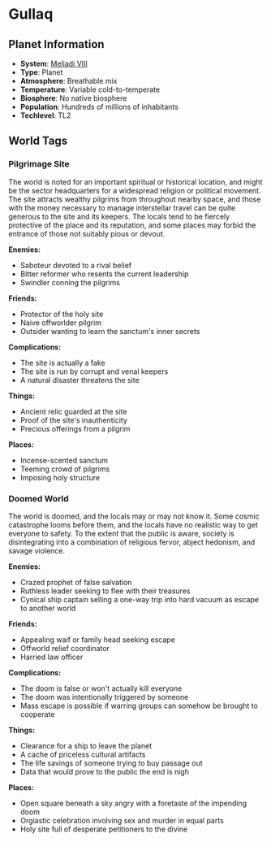 # Gullaq

## Planet Information
- **System**: [Meliadi VIII](../../system--meliadi-viii.md)
- **Type**: Planet
- **Atmosphere**: Breathable mix
- **Temperature**: Variable cold-to-temperate
- **Biosphere**: No native biosphere
- **Population**: Hundreds of millions of inhabitants
- **Techlevel**: TL2

## World Tags

### Pilgrimage Site

The world is noted for an important spiritual or historical location, and might be the sector headquarters for a widespread religion or political movement. The site attracts wealthy pilgrims from throughout nearby space, and those with the money necessary to manage interstellar travel can be quite generous to the site and its keepers. The locals tend to be fiercely protective of the place and its reputation, and some places may forbid the entrance of those not suitably pious or devout.

**Enemies:**
- Saboteur devoted to a rival belief
- Bitter reformer who resents the current leadership
- Swindler conning the pilgrims

**Friends:**
- Protector of the holy site
- Naive offworlder pilgrim
- Outsider wanting to learn the sanctum's inner secrets

**Complications:**
- The site is actually a fake
- The site is run by corrupt and venal keepers
- A natural disaster threatens the site

**Things:**
- Ancient relic guarded at the site
- Proof of the site's inauthenticity
- Precious offerings from a pilgrim

**Places:**
- Incense-scented sanctum
- Teeming crowd of pilgrims
- Imposing holy structure

### Doomed World

The world is doomed, and the locals may or may not know it. Some cosmic catastrophe looms before them, and the locals have no realistic way to get everyone to safety. To the extent that the public is aware, society is disintegrating into a combination of religious fervor, abject hedonism, and savage violence.

**Enemies:**
- Crazed prophet of false salvation
- Ruthless leader seeking to flee with their treasures
- Cynical ship captain selling a one-way trip into hard vacuum as escape to another world

**Friends:**
- Appealing waif or family head seeking escape
- Offworld relief coordinator
- Harried law officer

**Complications:**
- The doom is false or won't actually kill everyone
- The doom was intentionally triggered by someone
- Mass escape is possible if warring groups can somehow be brought to cooperate

**Things:**
- Clearance for a ship to leave the planet
- A cache of priceless cultural artifacts
- The life savings of someone trying to buy passage out
- Data that would prove to the public the end is nigh

**Places:**
- Open square beneath a sky angry with a foretaste of the impending doom
- Orgiastic celebration involving sex and murder in equal parts
- Holy site full of desperate petitioners to the divine


